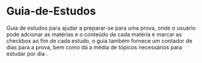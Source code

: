 # Guia-de-Estudos
Guia de estudos para ajudar a preparar-se para uma prova, onde o usuário pode adcionar as matérias e o conteúdo de cada matéria e marcar as checkbox ao fim de cada estudo, o guia também fornece um contador de dias para a prova, bem como dá a média de tópicos necessários para estudar por dia .
